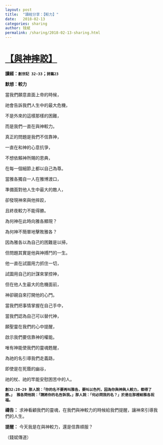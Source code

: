 ```yaml
---
layout: post
title:  "讀經分享：【較力】"
date:   2018-02-13
categories: sharing
author: 钱斌
permalink: /sharing/2018-02-13-sharing.html
---
```


[【與神摔跤】](/daily/2018-02-13-daily.html)
===========


**讀經：`創世記 32-33`；`詩篇23`**

**默想：較力**

當我們願意直面上帝的時候，

祂會告訴我們人生中的最大危機，

不是外來的這樣那樣的困難，

而是我們一直在與神較力。

真正的問題是我們不信靠神，

一直在和神的心意抗爭，

不想依賴神所賜的恩典，

在每一個細節上都以自己為尊。

當雅各獨自一人在雅博渡口，

準備面對他人生中最大的敵人，

卻發現神來與他摔跤，

且終夜較力不能得勝。

為何神在此時向雅各顯現？

為何神不簡單地擊敗雅各？

因為雅各以為自己的困難是以掃，

但問題其實是他與神搏鬥的一生。

他一直在試圖用力抓住一切，

試圖用自己的計謀來掌控神，

但在他人生最大的危機面前，

神卻親自來打開他的心門。

當我們把事情掌握在自己手中，

當我們認為自己可以替代神，

願聖靈在我們的心中提醒，

啟示我們要信靠神的權能。

唯有神能使我們的靈魂甦醒，

為祂的名引導我們走義路，

即使是在死蔭的幽谷，

祂的杖、祂的竿能安慰困苦中的人。

**`創32:28-29 那人說：「你的名不要再叫雅各，要叫以色列，因為你與神與人較力，都得了勝。」
雅各問他說：「請將你的名告訴我。」那人說：「何必問我的名？」於是在那裡給雅各祝福。`**

**禱告：**
求神看顧我們的靈魂，在我們與神較力的時候給我們提醒，讓神來引導我們的人生。

**提醒：**
今天我是在與神較力，還是信靠順服？

（錢斌傳道）
